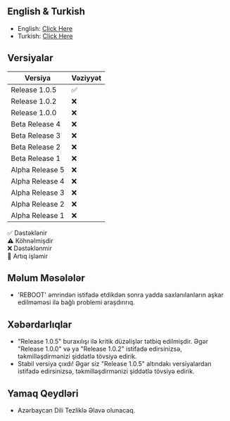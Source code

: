 ## English & Turkish
- English: [Click Here](https://github.com/erqewee/wyvern/blob/master/CHANGELOG.md)
- Turkish: [Click Here](https://github.com/erqewee/wyvern/blob/master/CHANGELOG_TR.md)

## Versiyalar

| Versiya           | Vəziyyət  |
| ----------------- | ----------|
| Release 1.0.5     | ✅ |
| Release 1.0.2     | ❌ |
| Release 1.0.0     | ❌ |
| Beta Release 4    | ❌ |
| Beta Release 3    | ❌ |
| Beta Release 2    | ❌ |
| Beta Release 1    | ❌ |
| Alpha Release 5   | ❌ |
| Alpha Release 4   | ❌ |
| Alpha Release 3   | ❌ |
| Alpha Release 2   | ❌ |
| Alpha Release 1   | ❌ |

✅ Dəstəklənir
<br>
⚠️ Köhnəlmişdir
<br>
❌ Dəstəklənmir
<br>
📛 Artıq işləmir

## Məlum Məsələlər

- 'REBOOT' əmrindən istifadə etdikdən sonra yadda saxlanılanların aşkar edilməməsi ilə bağlı problemi araşdırırıq.

## Xəbərdarlıqlar

- "Release 1.0.5" buraxılışı ilə kritik düzəlişlər tətbiq edilmişdir. Əgər "Release 1.0.0" və ya "Release 1.0.2" istifadə edirsinizsə, təkmilləşdirmənizi şiddətlə tövsiyə edirik.
- Stabil versiya çıxdı! Əgər siz "Release 1.0.5" altındakı versiyalardan istifadə edirsinizsə, təkmilləşdirmənizi şiddətlə tövsiyə edirik.

## Yamaq Qeydləri

- Azərbaycan Dili Tezliklə Əlavə olunacaq.